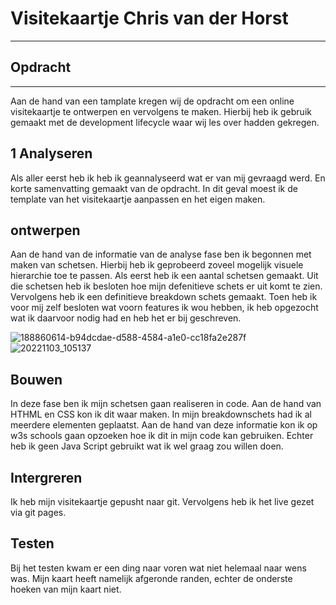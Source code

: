 # Visitekaartje Chris van der Horst
***
## Opdracht
***
Aan de hand van een tamplate kregen wij de opdracht om een online visitekaartje te ontwerpen en vervolgens te maken. Hierbij heb ik gebruik gemaakt met de development lifecycle waar wij les over hadden gekregen.

## 1 Analyseren
Als aller eerst heb ik heb ik geannalyseerd wat er van mij gevraagd werd. En korte samenvatting gemaakt van de opdracht. In dit geval moest ik de template van het visitekaartje aanpassen en het eigen maken.

## ontwerpen

Aan de hand van de informatie van de analyse fase ben ik begonnen met maken van schetsen. Hierbij heb ik geprobeerd zoveel mogelijk visuele hierarchie toe te passen. Als eerst heb ik een aantal schetsen gemaakt. Uit die schetsen heb ik besloten hoe mijn defenitieve schets er uit komt te zien. Vervolgens heb ik een definitieve breakdown schets gemaakt. Toen heb ik voor mij zelf besloten wat voorn features ik wou hebben, ik heb opgezocht wat ik daarvoor nodig had en heb het er bij geschreven.

![188860614-b94dcdae-d588-4584-a1e0-cc18fa2e287f](https://user-images.githubusercontent.com/112861116/199678273-f41cc13b-3c28-4fac-b0e8-e9ca6882a2a9.png)
![20221103_105137](https://user-images.githubusercontent.com/112861116/199691959-26005a36-b576-4f19-8dfc-78593e3bff56.jpg)


## Bouwen

In deze fase ben ik mijn schetsen gaan realiseren in code. Aan de hand van HTHML en CSS kon ik dit waar maken. In mijn breakdownschets had ik al meerdere elementen geplaatst. Aan de hand van deze informatie kon ik op w3s schools gaan opzoeken hoe ik dit in mijn code kan gebruiken. Echter heb ik geen Java Script gebruikt wat ik wel graag zou willen doen.

## Intergreren

Ik heb mijn visitekaartje gepusht naar git. Vervolgens heb ik het live gezet via git pages.

## Testen

Bij het testen kwam er een ding naar voren wat niet helemaal naar wens was. Mijn kaart heeft namelijk afgeronde randen, echter de onderste hoeken van mijn kaart niet.



